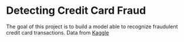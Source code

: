# Detecting Credit Card Fraud
The goal of this project is to build a model able to recognize fraudulent credit card transactions. Data from [Kaggle](https://www.kaggle.com/mlg-ulb/creditcardfraud)
